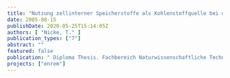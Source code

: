 ```yaml
---
title: "Nutzung zellinterner Speicherstoffe als Kohlenstoffquelle bei der nachgeschalteten Denitrifikation ohne Zugabe einer externen Kohlenstoffquelle"
date: 2005-08-15
publishDate: 2020-05-25T15:14:05Z
authors: [ "Nicke, T." ]
publication_types: ["7"]
abstract: ""
featured: false
publication: " Diploma Thesis. Fachbereich Naturwissenschaftliche Technik. Hochschule für Angewandte Wissenschaften Hamburg"
projects: ["enrem"]
---
```



